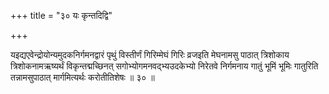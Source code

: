 +++
title = "३० यः कृन्तदिद्वि"

+++

यइद्यएवेन्द्रोयोन्यमुदकनिर्गमनद्वारं पृथुं विस्तीर्णं गिरिम्मेघं गिरिः व्रजइति मेघनामसु पाठात् त्रिशोकाय त्रिशोकनामऋष्यर्थं विकृन्तद्मच्छिनत् सगोभ्योगमनवद्भ्यउदकेभ्यो निरेतवे निर्गमनाय गातुं भूमिं भूमिः गातुरिति तन्नामसुपाठात् मार्गमित्यर्थः करोतीतिशेषः ॥ ३० ॥